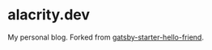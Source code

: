 # alacrity.dev

My personal blog. Forked from [gatsby-starter-hello-friend](https://github.com/panr/gatsby-starter-hello-friend).